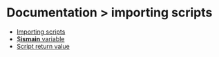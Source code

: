 # Documentation > importing scripts

- [Importing scripts](00_include_scripts.md)
- [$__ismain__ variable](01_ismain_variable.md)
- [Script return value](02_return_value.md)
